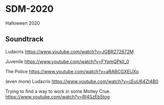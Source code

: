 # SDM-2020

Halloween 2020

## Soundtrack

Ludacris
https://www.youtube.com/watch?v=JGBR272672M

Juvenile
https://www.youtube.com/watch?v=FYqmQPklI_0

The Police
https://www.youtube.com/watch?v=aRABCGXEUXo

(even more) Ludacris
https://www.youtube.com/watch?v=cEuU64Zt4B0

Trying to find a way to work in some Motley Crue.
https://www.youtube.com/watch?v=RI4SzEb5tog
